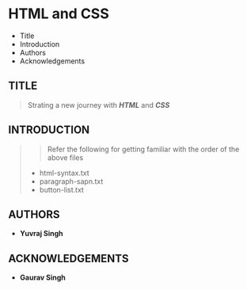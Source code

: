 # HTML and CSS

- Title
- Introduction
- Authors
- Acknowledgements

## TITLE

> Strating a new journey with ***HTML*** and ***CSS***

## INTRODUCTION

>
>> Refer the following for getting familiar with the order of the above files
>
> - html-syntax.txt
> - paragraph-sapn.txt
> - button-list.txt

## AUTHORS

- **Yuvraj Singh**

## ACKNOWLEDGEMENTS

- **Gaurav Singh**

